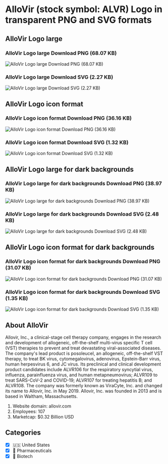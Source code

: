 # AlloVir (stock symbol: ALVR) Logo in transparent PNG and SVG formats

## AlloVir Logo large

### AlloVir Logo large Download PNG (68.07 KB)

![AlloVir Logo large Download PNG (68.07 KB)](/img/orig/ALVR_BIG-d03ef724.png)

### AlloVir Logo large Download SVG (2.27 KB)

![AlloVir Logo large Download SVG (2.27 KB)](/img/orig/ALVR_BIG-ef803596.svg)

## AlloVir Logo icon format

### AlloVir Logo icon format Download PNG (36.16 KB)

![AlloVir Logo icon format Download PNG (36.16 KB)](/img/orig/ALVR-e66c0720.png)

### AlloVir Logo icon format Download SVG (1.32 KB)

![AlloVir Logo icon format Download SVG (1.32 KB)](/img/orig/ALVR-52ac5775.svg)

## AlloVir Logo large for dark backgrounds

### AlloVir Logo large for dark backgrounds Download PNG (38.97 KB)

![AlloVir Logo large for dark backgrounds Download PNG (38.97 KB)](/img/orig/ALVR_BIG.D-88adf0dc.png)

### AlloVir Logo large for dark backgrounds Download SVG (2.48 KB)

![AlloVir Logo large for dark backgrounds Download SVG (2.48 KB)](/img/orig/ALVR_BIG.D-b7341e12.svg)

## AlloVir Logo icon format for dark backgrounds

### AlloVir Logo icon format for dark backgrounds Download PNG (31.07 KB)

![AlloVir Logo icon format for dark backgrounds Download PNG (31.07 KB)](/img/orig/ALVR.D-31caff6d.png)

### AlloVir Logo icon format for dark backgrounds Download SVG (1.35 KB)

![AlloVir Logo icon format for dark backgrounds Download SVG (1.35 KB)](/img/orig/ALVR.D-891d7211.svg)

## About AlloVir

Allovir, Inc., a clinical-stage cell therapy company, engages in the research and development of allogeneic, off-the-shelf multi-virus specific T cell (VST) therapies to prevent and treat devastating viral-associated diseases. The company's lead product is posoleucel, an allogeneic, off-the-shelf VST therapy, to treat BK virus, cytomegalovirus, adenovirus, Epstein-Barr virus, human herpesvirus 6, and JC virus. Its preclinical and clinical development product candidates include ALVR106 for the respiratory syncytial virus, influenza, parainfluenza virus, and human metapneumovirus; ALVR109 to treat SARS-CoV-2 and COVID-19; ALVR107 for treating hepatitis B; and ALVR108. The company was formerly known as ViraCyte, Inc. and changed its name to Allovir, Inc. in May 2019. Allovir, Inc. was founded in 2013 and is based in Waltham, Massachusetts.

1. Website domain: allovir.com
2. Employees: 107
3. Marketcap: $0.32 Billion USD


## Categories
- [x] 🇺🇸 United States
- [x] 💊 Pharmaceuticals
- [x] 🧬 Biotech
